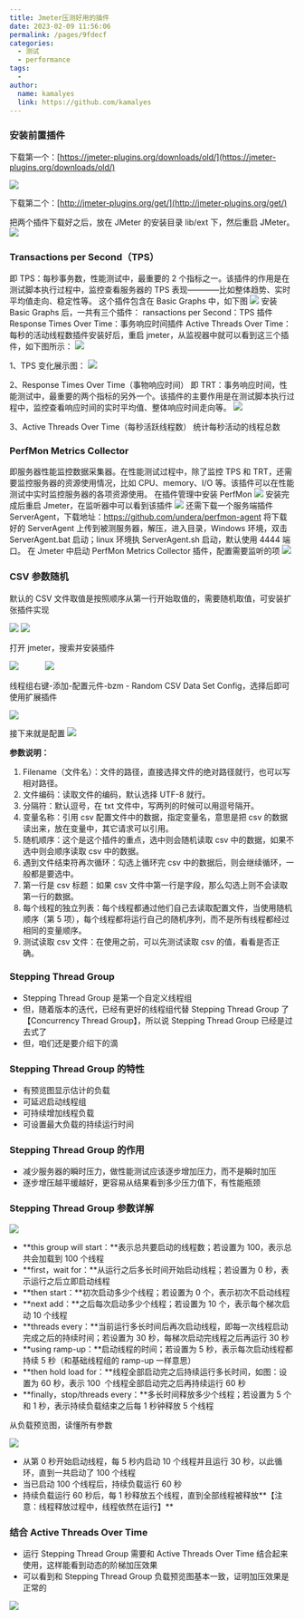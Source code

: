 ```yaml
---
title: Jmeter压测好用的插件
date: 2023-02-09 11:56:06
permalink: /pages/9fdecf
categories:
  - 测试
  - performance
tags:
  -
author:
  name: kamalyes
  link: https://github.com/kamalyes
---
```


### 安装前置插件

下载第一个：[https://jmeter-plugins.org/downloads/old/](https://jmeter-plugins.org/downloads/old/)

![](https://raw.githubusercontent.com/kamalyes/image-bed/master/col/jmeter/download_jmeter_plugin.png)

下载第二个：[http://jmeter-plugins.org/get/](http://jmeter-plugins.org/get/)

把两个插件下载好之后，放在 JMeter 的安装目录 lib/ext 下，然后重启 JMeter。
![](https://raw.githubusercontent.com/kamalyes/image-bed/master/col/jmeter/install_jmeter_plugins_path.png)

### Transactions per Second（TPS）

即 TPS：每秒事务数，性能测试中，最重要的 2 个指标之一。该插件的作用是在测试脚本执行过程中，监控查看服务器的 TPS 表现————比如整体趋势、实时平均值走向、稳定性等。
这个插件包含在 Basic Graphs 中，如下图
![](https://raw.githubusercontent.com/kamalyes/image-bed/master/col/jmeter/download_basic_graphs.png)
安装 Basic Graphs 后，一共有三个插件：
ransactions per Second：TPS 插件 Response Times Over Time：事务响应时间插件 Active Threads Over Time：每秒的活动线程数插件安装好后，重启 jmeter，从监视器中就可以看到这三个插件，如下图所示：
![](https://raw.githubusercontent.com/kamalyes/image-bed/master/col/jmeter/set_basic_graphs_entrance.png)

1、TPS 变化展示图：
![](https://raw.githubusercontent.com/kamalyes/image-bed/master/col/jmeter/transactions_per_second.png)

2、Response Times Over Time（事物响应时间）
即 TRT：事务响应时间，性能测试中，最重要的两个指标的另外一个。该插件的主要作用是在测试脚本执行过程中，监控查看响应时间的实时平均值、整体响应时间走向等。
![](https://raw.githubusercontent.com/kamalyes/image-bed/master/col/jmeter/response_times_over_time.png)

3、Active Threads Over Time（每秒活跃线程数）
统计每秒活动的线程总数

### PerfMon Metrics Collector

即服务器性能监控数据采集器。在性能测试过程中，除了监控 TPS 和 TRT，还需要监控服务器的资源使用情况，比如 CPU、memory、I/O 等。该插件可以在性能测试中实时监控服务器的各项资源使用。
在插件管理中安装 PerfMon
![](https://raw.githubusercontent.com/kamalyes/image-bed/master/col/jmeter/download_perfmon.png)
安装完成后重启 Jmeter，在监听器中可以看到该插件
![](https://raw.githubusercontent.com/kamalyes/image-bed/master/col/jmeter/perfmon_entrance.png)
还需下载一个服务端插件 ServerAgent，下载地址：https://github.com/undera/perfmon-agent
将下载好的 ServerAgent 上传到被测服务器，解压，进入目录，Windows 环境，双击 ServerAgent.bat 启动；linux 环境执 ServerAgent.sh 启动，默认使用 4444 端口。
在 Jmeter 中启动 PerfMon Metrics Collector 插件，配置需要监听的项
![](https://raw.githubusercontent.com/kamalyes/image-bed/master/col/jmeter/perfmon_metrics_collector.png)

### CSV 参数随机

默认的 CSV 文件取值是按照顺序从第一行开始取值的，需要随机取值，可安装扩张插件实现

![](https://raw.githubusercontent.com/kamalyes/image-bed/master/col/jmeter/add_csv_config_entrance.png)
![](https://raw.githubusercontent.com/kamalyes/image-bed/master/col/jmeter/csv_config_info.png)

打开 jmeter，搜索并安装插件

![](https://raw.githubusercontent.com/kamalyes/image-bed/master/col/jmeter/download_random_csv_conifg_entrance.png)           
![](https://raw.githubusercontent.com/kamalyes/image-bed/master/col/jmeter/download_jmeter_plugin_random_csv.png)

线程组右键-添加-配置元件-bzm - Random CSV Data Set Config，选择后即可使用扩展插件

![](https://raw.githubusercontent.com/kamalyes/image-bed/master/col/jmeter/add_random_csv_conifg_entrance.png)

接下来就是配置
![](https://raw.githubusercontent.com/kamalyes/image-bed/master/col/jmeter/set_random_csv_config.png)

**参数说明：**

1.  Filename（文件名）：文件的路径，直接选择文件的绝对路径就行，也可以写相对路径。
2.  文件编码：读取文件的编码，默认选择 UTF-8 就行。
3.  分隔符：默认逗号，在 txt 文件中，写两列的时候可以用逗号隔开。
4.  变量名称：引用 csv 配置文件中的数据，指定变量名，意思是把 csv 的数据读出来，放在变量中，其它请求可以引用。
5.  随机顺序：这个是这个插件的重点，选中则会随机读取 csv 中的数据，如果不选中则会顺序读取 csv 中的数据。
6.  遇到文件结束符再次循环：勾选上循环完 csv 中的数据后，则会继续循环，一般都是要选中。
7.  第一行是 csv 标题：如果 csv 文件中第一行是字段，那么勾选上则不会读取第一行的数据。
8.  每个线程的独立列表：每个线程都通过他们自己去读取配置文件，当使用随机顺序（第 5 项），每个线程都将运行自己的随机序列，而不是所有线程都经过相同的变量顺序。
9.  测试读取 csv 文件：在使用之前，可以先测试读取 csv 的值，看看是否正确。

### Stepping Thread Group

- Stepping Thread Group 是第一个自定义线程组
- 但，随着版本的迭代，已经有更好的线程组代替 Stepping Thread Group 了【Concurrency Thread Group】，所以说 Stepping Thread Group 已经是过去式了
- 但，咱们还是要介绍下的滴

### Stepping Thread Group 的特性

- 有预览图显示估计的负载
- 可延迟启动线程组
- 可持续增加线程负载
- 可设置最大负载的持续运行时间

### Stepping Thread Group 的作用

- 减少服务器的瞬时压力，做性能测试应该逐步增加压力，而不是瞬时加压
- 逐步增压越平缓越好，更容易从结果看到多少压力值下，有性能瓶颈

### Stepping Thread Group 参数详解

![](https://raw.githubusercontent.com/kamalyes/image-bed/master/col/jmeter/stepping_thread_group.png)

- **this group will start：**表示总共要启动的线程数；若设置为 100，表示总共会加载到 100 个线程
- **first，wait for：**从运行之后多长时间开始启动线程；若设置为 0 秒，表示运行之后立即启动线程
- **then start：**初次启动多少个线程；若设置为 0 个，表示初次不启动线程
- **next add：**之后每次启动多少个线程；若设置为 10 个，表示每个梯次启动 10 个线程
- **threads every：**当前运行多长时间后再次启动线程，即每一次线程启动完成之后的持续时间；若设置为 30 秒，每梯次启动完线程之后再运行 30 秒
- **using ramp-up：**启动线程的时间；若设置为 5 秒，表示每次启动线程都持续 5 秒（和基础线程组的 ramp-up 一样意思）
- **then hold load for：**线程全部启动完之后持续运行多长时间，如图：设置为 60 秒，表示 100  个线程全部启动完之后再持续运行 60 秒
- **finally，stop/threads every：**多长时间释放多少个线程；若设置为 5 个和 1 秒，表示持续负载结束之后每 1 秒钟释放 5 个线程

从负载预览图，读懂所有参数

![](https://raw.githubusercontent.com/kamalyes/image-bed/master/col/jmeter/response_times_over_time.png)

- 从第 0 秒开始启动线程，每 5 秒内启动 10 个线程并且运行 30 秒，以此循环，直到一共启动了 100 个线程
- 当已启动 100 个线程后，持续负载运行 60 秒
- 持续负载运行 60 秒后，每 1 秒释放五个线程，直到全部线程被释放**【注意：线程释放过程中，线程依然在运行】**

### 结合 Active Threads Over Time

- 运行 Stepping Thread Group 需要和 Active Threads Over Time 结合起来使用，这样能看到动态的阶梯加压效果
- 可以看到和 Stepping Thread Group 负载预览图基本一致，证明加压效果是正常的

![](https://raw.githubusercontent.com/kamalyes/image-bed/master/col/jmeter/active_threads_over_time.png)
